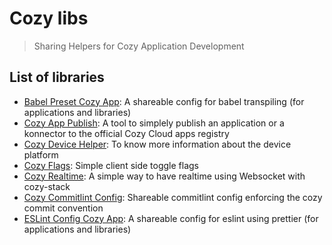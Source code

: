 # Cozy libs

> Sharing Helpers for Cozy Application Development

## List of libraries

- [Babel Preset Cozy App](./packages/babel-preset-cozy-app): A shareable config for babel transpiling (for applications and libraries)
- [Cozy App Publish](./packages/cozy-app-publish): A tool to simplely publish an application or a konnector to the official Cozy Cloud apps registry
- [Cozy Device Helper](./packages/cozy-device-helper): To know more information about the device platform
- [Cozy Flags](./packages/flags): Simple client side toggle flags
- [Cozy Realtime](./packages/realtime): A simple way to have realtime using Websocket with cozy-stack
- [Cozy Commitlint Config](./packages/commitlint-config): Shareable commitlint config enforcing the cozy commit convention
- [ESLint Config Cozy App](./packages/eslint-config-cozy-app): A shareable config for eslint using prettier (for applications and libraries)

